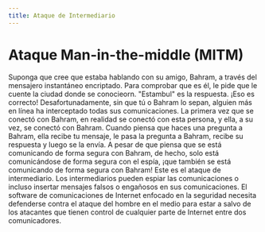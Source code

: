 ```yaml
---
title: Ataque de Intermediario​
---
```

# Ataque Man-in-the-middle (MITM) 

Suponga que cree que estaba hablando con su amigo, Bahram, a través del mensajero instantáneo encriptado. Para comprobar que es él, le pide que le cuente la ciudad donde se conocieorn. "Estambul" es la respuesta. ¡Eso es correcto! Desafortunadamente, sin que tú o Bahram lo sepan, alguien más en línea ha interceptado todas sus comunicaciones. La primera vez que se conectó con Bahram, en realidad se conectó con esta persona, y ella, a su vez, se conectó con Bahram. Cuando piensa que haces una pregunta a Bahram, ella recibe tu mensaje, le pasa la pregunta a Bahram, recibe su respuesta y luego se la envía. A pesar de que piensa que se está comunicando de forma segura con Bahram, de hecho, solo está comunicándose de forma segura con el espía, ¡que también se está comunicando de forma segura con Bahram! Este es el ataque de intermediario. Los intermediarios pueden espiar las comunicaciones o incluso insertar mensajes falsos o engañosos en sus comunicaciones. El software de comunicaciones de Internet enfocado en la seguridad necesita defenderse contra el ataque del hombre en el medio para estar a salvo de los atacantes que tienen control de cualquier parte de Internet entre dos comunicadores.